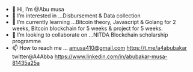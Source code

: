 - 👋 Hi, I’m @Abu musa
- 👀 I’m interested in ...Disbursement & Data collection
- 🌱 I’m currently learning ...Bitcoin theory, Javascript & Golang for 2 weeks, Bitcoin blockchain for 5 weeks & project for 5 weeks.
- 💞️ I’m looking to collaborate on ...NITDA Blockchain scholarship programme
- 📫 How to reach me ... amusa410@gmail.com https://t.me/a4abubakar twitter@A4Abba https://www.linkedin.com/in/abubakar-musa-81435a25a
 
<!---
a4abba/a4abba is a ✨ special ✨ repository because its `README.md` (this file) appears on your GitHub profile.
You can click the Preview link to take a look at your changes.
--->
